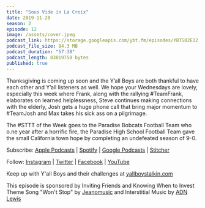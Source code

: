 ```yaml
---
title: "Sous Vide in La Croix"
date: 2019-11-20 
season: 2
episode: 12
image: /assets/cover.jpeg
podcast_link: https://storage.googleapis.com/ybt.fm/episodes/YBTS02E12.mp3
podcast_file_size: 84.3 MB
podcast_duration: "57:38"
podcast_length: 83019758 bytes
published: true
---
```


Thanksgiving is coming up soon and the Y’all Boys are both thankful to have each other and Y’all listeners as well. We hope your Wednesdays are lovely, especially this week where Frank, along with the rallying #TeamFrank, elaborates on learned helplessness, Steve continues making connections with the elderly, Josh gets a huge phone call that bring major momentum to #TeamJosh and Max takes his sick ass on a pilgrimage.

The #STTT of the Week goes to the Paradise Bobcats Football Team who o.ne year after a horrific fire, the Paradise High School Football Team gave the small California town hope by completing an undefeated season of 9-0.

Subscribe: [Apple Podcasts](https://podcasts.apple.com/us/podcast/yall-boys-talkin/id1452781895) | [Spotify](https://open.spotify.com/show/5xzMcpzL8T5g7zGqNMoQcB?si=XiBcFHUuQiezpPAWpIqv_A) | [Google Podcasts](https://play.google.com/music/m/Icqw2qixlfgyrebhomlxrhen7k4?t=Yall_Boys_Talkin) | [Stitcher](https://www.stitcher.com/podcast/yallboystalkin/yall-boys-talkin) 

Follow: [Instagram](https://www.instagram.com/yallboystalkin/) | [Twitter](https://twitter.com/yallboystalkin) | [Facebook](https://www.facebook.com/yallboystalkin/) | [YouTube](https://www.youtube.com/channel/UCV3VM1NDsYr_M5ST8S7hcPg)

Keep up with Y'all Boys and their challenges at [yallboystalkin.com](https://ybt.fm/)

This episode is sponsored by Inviting Friends and Knowing When to Invest
<br>Theme Song "Won't Stop" by [Jeanomusic](https://www.jeanomusic.com/) and Interstitial Music by [ADN Lewis](https://www.adnlewis.com/)
